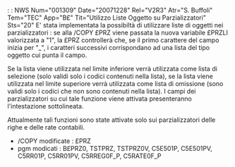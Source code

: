  :  : NWS Num="001309" Date="20071228" Rel="V2R3" Atr="S. Buffoli" Tem="TEC" App="B£" Tit="Utilizzo Liste Oggetto su Parzializzatori" Sts="20"
E' stata implementata la possibiltà di utilizzare liste di oggetti nei parzializzatori :  se alla /COPY £PRZ viene passata la nuova variabile £PRZLI valorizzata a "1", la £PRZ controllerà che, se il primo carattere del campo inizia per "_", i caratteri successivi corrispondano ad una lista del tipo oggetto cui punta il campo.

Se la lista viene utilizzata nel limite inferiore verrà utilizzata come lista di selezione (solo validi solo i codici contenuti nella lista), se la lista viene utilizzata nel limite superiore verrà utilizzata come lista di omissione (sono validi solo i codici che non sono contenuti nella lista).
I campi dei parzializzatori su cui tale funzione viene attivata presenteranno l'intestazione sottolineata.

Attualmente tali funzioni sono state attivate solo sui parzializzatori delle righe e delle rate contabili.

* /COPY modificate :  £PRZ
* pgm modicati :  B£PRZ0, TSTPRZ, TSTPRZ0V,  C5E501P, C5E501PV, C5RR01P, C5RR01PV, C5RREG0F_P, C5RATE0F_P
